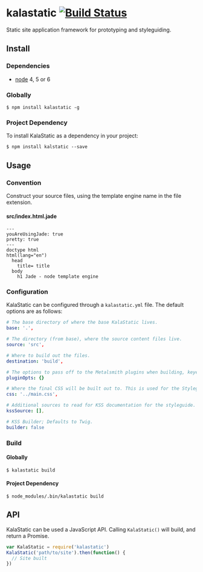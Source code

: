 # kalastatic [![Build Status](https://travis-ci.org/kalamuna/kalastatic.svg?branch=2)](https://travis-ci.org/kalamuna/kalastatic)

Static site application framework for prototyping and styleguiding.

## Install

### Dependencies

- [node](https://nodejs.org) 4, 5 or 6

### Globally

    $ npm install kalastatic -g

### Project Dependency

To install KalaStatic as a dependency in your project:

    $ npm install kalstatic --save

## Usage

### Convention

Construct your source files, using the template engine name in the file extension.

#### src/index.html.jade
``` jade
---
youAreUsingJade: true
pretty: true
---
doctype html
html(lang="en")
  head
    title= title
  body
    h1 Jade - node template engine
```

### Configuration

KalaStatic can be configured through a `kalastatic.yml` file. The default options are as follows:

``` yml
# The base directory of where the base KalaStatic lives.
base: '.',

# The directory (from base), where the source content files live.
source: 'src',

# Where to build out the files.
destination: 'build',

# The options to pass off to the Metalsmith plugins when building, keyed by plugin name.
pluginOpts: {}

# Where the final CSS will be built out to. This is used for the Styleguide.
css: '../main.css',

# Additional sources to read for KSS documentation for the styleguide.
kssSource: [],

# KSS Builder; Defaults to Twig.
builder: false
```

### Build

#### Globally

    $ kalastatic build

#### Project Dependency

    $ node_modules/.bin/kalastatic build

## API

KalaStatic can be used a JavaScript API. Calling `KalaStatic()` will build, and return a Promise.

``` javascript
var KalaStatic = require('kalastatic')
KalaStatic('path/to/site').then(function() {
  // Site built
})
```
